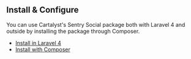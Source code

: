 ## Install & Configure

You can use Cartalyst's Sentry Social package both with Laravel 4 and outside by installing the package through Composer.

- [Install in Laravel 4]({url}/installation/laravel-4)
- [Install with Composer]({url}/installation/composer)
